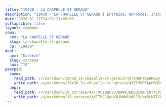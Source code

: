 ```yaml
---
title: "19430 - LA CHAPELLE ST GERAUD"
description: "19430 - LA CHAPELLE ST GERAUD | Entraide, Annonces, Initiatives"
date: 2020-01-11T14:09:21+09:00
collapsible: false
layout: commune
comm:
  nom: "LA CHAPELLE ST GERAUD"
  slug: la-chapelle-st-geraud
  cp: "19430"
dept:
  nom: "Corrèze"
  slug: correze
  num: "19"
peerpad:
  comm:
    read_path: /r/markdown/19430_la-chapelle-st-geraud/4XTTM9FTApHMQSyTvhdcgD1SC42mrb6wSJoDLA257vGQvDD2B
    write_path: /w/markdown/19430_la-chapelle-st-geraud/4XTTM9FTApHMQSyTvhdcgD1SC42mrb6wSJoDLA257vGQvDD2B-K3TgUdJom9LFaw6qzRKAcgUj6SMjEXe5YoYDZjGXUKFjitjvPnaEYAD2G6eQQFfhwb7BpBs8th9Sxq5giCqgTXDjPEv1MmLoEZrKriAq1DghL6YzWsLRmYeBS35VGX6iUtqNUadq
  dept:
    read_path: /r/markdown/19_correze/4XTTMC1QqUVUJNWWk36DEDiVmPLNTTCVay5E5gwEvpSf36VsS
    write_path: /w/markdown/19_correze/4XTTMC1QqUVUJNWWk36DEDiVmPLNTTCVay5E5gwEvpSf36VsS-K3TgUzu4fqyixiBZaA5Ejd2iCC9xJnV2MqYc8L2r22c4qVWWx9VnJmMAAFTQjLmwLDBGZ9pgHdAtPGZHV6pZb6y2bhgaqXFUJ1Fp1QgihzJpszTr9ow8JcXoeYzTUZfY7Rzzn9sS
---
```


